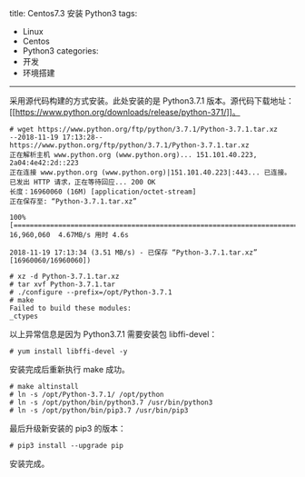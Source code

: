 title: Centos7.3 安装 Python3
tags:
- Linux
- Centos
- Python3
categories:
- 开发
- 环境搭建
---

采用源代码构建的方式安装。此处安装的是 Python3.7.1 版本。源代码下载地址：[[https://www.python.org/downloads/release/python-371/]]。

    # wget https://www.python.org/ftp/python/3.7.1/Python-3.7.1.tar.xz
    --2018-11-19 17:13:28--  https://www.python.org/ftp/python/3.7.1/Python-3.7.1.tar.xz
    正在解析主机 www.python.org (www.python.org)... 151.101.40.223, 2a04:4e42:2d::223
    正在连接 www.python.org (www.python.org)|151.101.40.223|:443... 已连接。
    已发出 HTTP 请求，正在等待回应... 200 OK
    长度：16960060 (16M) [application/octet-stream]
    正在保存至: “Python-3.7.1.tar.xz”
    
    100%[======================================================================================================>] 16,960,060  4.67MB/s 用时 4.6s   
    
    2018-11-19 17:13:34 (3.51 MB/s) - 已保存 “Python-3.7.1.tar.xz” [16960060/16960060])
    
    # xz -d Python-3.7.1.tar.xz
    # tar xvf Python-3.7.1.tar
    # ./configure --prefix=/opt/Python-3.7.1
    # make
    Failed to build these modules:
    _ctypes
    
以上异常信息是因为 Python3.7.1 需要安装包 libffi-devel：

    # yum install libffi-devel -y
    
安装完成后重新执行 make 成功。

    # make altinstall
    # ln -s /opt/Python-3.7.1/ /opt/python
    # ln -s /opt/python/bin/python3.7 /usr/bin/python3
    # ln -s /opt/python/bin/pip3.7 /usr/bin/pip3

最后升级新安装的 pip3 的版本：

    # pip3 install --upgrade pip

安装完成。

